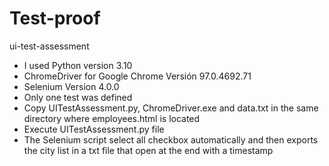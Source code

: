 # Test-proof
ui-test-assessment
- I used Python version 3.10
- ChromeDriver for Google Chrome Versión 97.0.4692.71
- Selenium Version 4.0.0
- Only one test was defined
- Copy UITestAssessment.py, ChromeDriver.exe and data.txt in the same directory where employees.html is located
- Execute UITestAssessment.py file
- The Selenium script select  all checkbox automatically and then exports the city list in a txt file that open at the end with a timestamp
